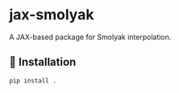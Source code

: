 # jax-smolyak

A JAX-based package for Smolyak interpolation.

## 🚀 Installation
```bash
pip install .